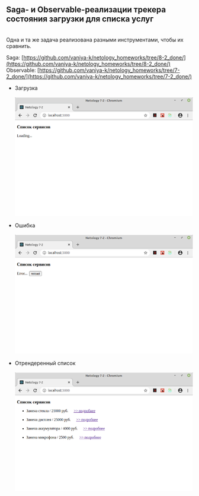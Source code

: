 ## Saga- и Observable-реализации трекера состояния загрузки для списка услуг
\
Одна и та же задача реализована разными инструментами, чтобы их сравнить.

Saga: [https://github.com/vaniya-k/netology_homeworks/tree/8-2_done/](https://github.com/vaniya-k/netology_homeworks/tree/8-2_done/)
\
Observable: [https://github.com/vaniya-k/netology_homeworks/tree/7-2_done/](https://github.com/vaniya-k/netology_homeworks/tree/7-2_done/)

* Загрузка
\
\
![Loading](01.png)

* Ошибка
\
\
![Error](02.png)

* Отрендеренный список
\
\
![Success](03.png)
